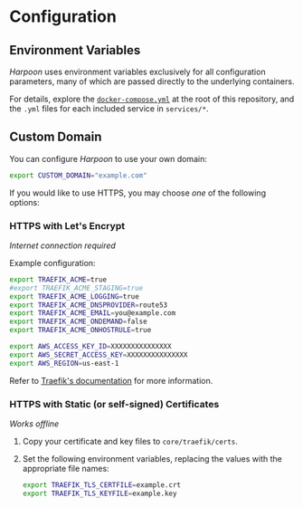 # Configuration

## Environment Variables

_Harpoon_ uses environment variables exclusively for all configuration
parameters, many of which are passed directly to the underlying
containers.

For details, explore the [`docker-compose.yml`](../../docker-compose.yml) at
the root of this repository, and the `.yml` files for each included
service in `services/*`.

## Custom Domain

You can configure _Harpoon_ to use your own domain:

```bash
export CUSTOM_DOMAIN="example.com"
```

If you would like to use HTTPS, you may choose _one_ of the following
options:

### HTTPS with Let's Encrypt

_Internet connection required_

Example configuration:

```bash
export TRAEFIK_ACME=true
#export TRAEFIK_ACME_STAGING=true
export TRAEFIK_ACME_LOGGING=true
export TRAEFIK_ACME_DNSPROVIDER=route53
export TRAEFIK_ACME_EMAIL=you@example.com
export TRAEFIK_ACME_ONDEMAND=false
export TRAEFIK_ACME_ONHOSTRULE=true

export AWS_ACCESS_KEY_ID=XXXXXXXXXXXXXXX
export AWS_SECRET_ACCESS_KEY=XXXXXXXXXXXXXXX
export AWS_REGION=us-east-1
```

Refer to
[Traefik's documentation](https://docs.traefik.io/toml/#acme-lets-encrypt-configuration)
for more information.

### HTTPS with Static (or self-signed) Certificates

_Works offline_

1. Copy your certificate and key files to `core/traefik/certs`.
2. Set the following environment variables, replacing the values with
   the appropriate file names:

   ```bash
   export TRAEFIK_TLS_CERTFILE=example.crt
   export TRAEFIK_TLS_KEYFILE=example.key
   ```